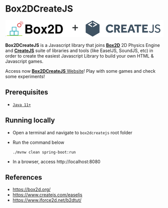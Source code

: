 # Box2DCreateJS

![box2dcreatejs](src/main/resources/public/images/homepage/box2dcreatejs.png)

**Box2DCreateJS** is a Javascript library that joins [**Box2D**](https://box2d.org) 2D Physics Engine and [**CreateJS**](https://createjs.com) suite of libraries and tools (like EaselJS, SoundJS, etc) in order to create the easiest Javascript Library to build your own HTML & Javascript games.

Access now [**Box2DCreateJS** Website](https://box2dcreatejs.appspot.com/)! Play with some games and check some experiments!

## Prerequisites

- [`Java 11+`](https://www.oracle.com/java/technologies/downloads/#java11)

## Running locally

- Open a terminal and navigate to `box2dcreatejs` root folder

- Run the command below
  ```
  ./mvnw clean spring-boot:run
  ```

- In a browser, access http://localhost:8080

## References

- https://box2d.org/
- https://www.createjs.com/easeljs
- https://www.iforce2d.net/b2dtut/